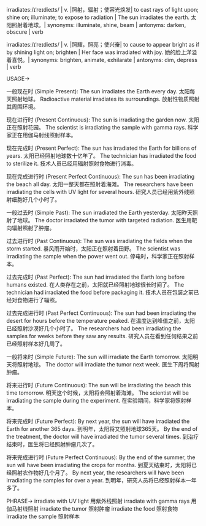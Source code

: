 irradiates:/ɪˈreɪdieɪts/ | v. |照射，辐射；使容光焕发| to cast rays of light upon; shine on; illuminate; to expose to radiation | The sun irradiates the earth. 太阳照射着地球。| synonyms: illuminate, shine, beam | antonyms: darken, obscure | verb

irradiates:/ɪˈreɪdieɪts/ | v. |照耀，照亮；使兴奋| to cause to appear bright as if by shining light on; brighten |  Her face was irradiated with joy. 她的脸上洋溢着喜悦。| synonyms: brighten, animate, exhilarate | antonyms: dim, depress | verb


USAGE->

一般现在时 (Simple Present):
The sun irradiates the Earth every day.  太阳每天照射地球。
Radioactive material irradiates its surroundings. 放射性物质照射其周围环境。

现在进行时 (Present Continuous):
The sun is irradiating the garden now.  太阳正在照射花园。
The scientist is irradiating the sample with gamma rays. 科学家正在用伽马射线照射样本。

现在完成时 (Present Perfect):
The sun has irradiated the Earth for billions of years. 太阳已经照射地球数十亿年了。
The technician has irradiated the food to sterilize it.  技术人员已经用辐射照射食物进行消毒。

现在完成进行时 (Present Perfect Continuous):
The sun has been irradiating the beach all day. 太阳一整天都在照射着海滩。
The researchers have been irradiating the cells with UV light for several hours.  研究人员已经用紫外线照射细胞好几个小时了。

一般过去时 (Simple Past):
The sun irradiated the Earth yesterday.  太阳昨天照射了地球。
The doctor irradiated the tumor with targeted radiation. 医生用靶向辐射照射了肿瘤。

过去进行时 (Past Continuous):
The sun was irradiating the fields when the storm started.  暴风雨开始时，太阳正在照射着田野。
The scientist was irradiating the sample when the power went out.  停电时，科学家正在照射样本。


过去完成时 (Past Perfect):
The sun had irradiated the Earth long before humans existed.  在人类存在之前，太阳就已经照射地球很长时间了。
The technician had irradiated the food before packaging it.  技术人员在包装之前已经对食物进行了辐照。

过去完成进行时 (Past Perfect Continuous):
The sun had been irradiating the desert for hours before the temperature peaked.  在温度达到峰值之前，太阳已经照射沙漠好几个小时了。
The researchers had been irradiating the samples for weeks before they saw any results.  研究人员在看到任何结果之前已经照射样本好几周了。

一般将来时 (Simple Future):
The sun will irradiate the Earth tomorrow.  太阳明天将照射地球。
The doctor will irradiate the tumor next week.  医生下周将照射肿瘤。

将来进行时 (Future Continuous):
The sun will be irradiating the beach this time tomorrow.  明天这个时候，太阳将会照射着海滩。
The scientist will be irradiating the sample during the experiment.  在实验期间，科学家将照射样本。

将来完成时 (Future Perfect):
By next year, the sun will have irradiated the Earth for another 365 days.  到明年，太阳将又照射地球365天。
By the end of the treatment, the doctor will have irradiated the tumor several times.  到治疗结束时，医生将已经照射肿瘤几次了。

将来完成进行时 (Future Perfect Continuous):
By the end of the summer, the sun will have been irradiating the crops for months.  到夏天结束时，太阳将已经照射农作物好几个月了。
By next year, the researchers will have been irradiating the samples for over a year.  到明年，研究人员将已经照射样本一年多了。



PHRASE->
irradiate with UV light 用紫外线照射
irradiate with gamma rays 用伽马射线照射
irradiate the tumor 照射肿瘤
irradiate the food 照射食物
irradiate the sample 照射样本
